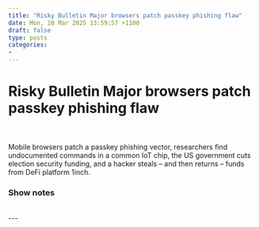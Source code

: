 ```yaml
---
title: "Risky Bulletin Major browsers patch passkey phishing flaw"
date: Mon, 10 Mar 2025 13:59:57 +1100
draft: false
type: posts
categories: 
- 
---
```

# Risky Bulletin Major browsers patch passkey phishing flaw

<br/>

<br/>
Mobile browsers patch a passkey phishing vector, researchers find undocumented commands in a common IoT chip, the US government cuts election security funding, and a hacker steals – and then returns – funds from DeFi platform 1inch.

### Show notes

<br/>
---

